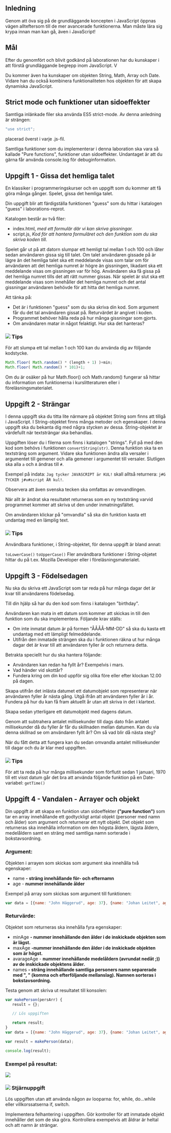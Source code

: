 ## Inledning
Genom att öva sig på de grundläggande koncepten i JavaScript öppnas vägen allteftersom till de mer avancerade funktionerna. Man måste lära sig krypa innan man kan gå, även i JavaScript!

## Mål
Efter du genomfört och blivit godkänd på laborationen har du kunskaper i att förstå grundläggande begrepp inom JavaScript. V


Du kommer även ha kunskaper om objekten String, Math, Array och Date. Vidare han du också kombinera funktionaliteten hos objekten för att skapa dynamiska JavaScript.


## Strict mode och funktioner utan sidoeffekter
Samtliga inlänkade filer ska använda ES5 strict-mode. Av denna anledning är strängen:

```js
"use strict";
```

placerad överst i varje .js-fil.

Samtliga funktioner som du implementerar i denna laboration ska vara så kallade "Pure functions", funktioner utan sidoeffekter. Undantaget är att du gärna får använda console.log för debuginformation.

## Uppgift 1 - Gissa det hemliga talet
En klassiker i programmeringskurser och en uppgift som du kommer att få göra många gånger. Spelet, gissa det hemliga talet. 

Din uppgift blir att färdigställa funktionen "guess" som du hittar i katalogen "guess" i laborations-reprot.

Katalogen består av två filer:

* index.html, _med ett formulär där vi kan skriva gissningar._
* script.js, _Kod för att hantera formuläret och den funktion som du ska skriva koden till._

Spelet går ut på att datorn slumpar ett hemligt tal mellan 1 och 100 och låter sedan användaren gissa sig till talet. Om talet användaren gissade på är lägre än det hemliga talet ska ett meddelande visas som talar om för användaren att det hemliga numret är högre än gissningen, likadant ska ett meddelande visas om gissningen var för hög. Användaren ska få gissa på det hemliga numret tills det att rätt nummer gissas. När spelet är slut ska ett meddelande visas som innehåller det hemliga numret och det antal gissningar användaren behövde för att hitta det hemliga numret.

Att tänka på:

* Det är i funktionen "guess" som du ska skriva din kod. Som argument får du det tal användaren gissat på. Returvärdet är angivet i koden.
* Programmet behöver hålla reda på hur många gissningar som gjorts.
* Om användaren matar in något felaktigt. Hur ska det hanteras?

### ![][info] Tips
För att slumpa ett tal mellan 1 och 100 kan du använda dig av följande kodstycke.

```js
Math.floor( Math.random() * (length + 1) )+min;
Math.floor( Math.random() * 101)+1;
```

Om du är osäker på hur Math.floor() och Math.random() fungerar så hittar du information om funktionerna i kurslitteraturen eller i föreläsningsmaterialet.

## Uppgift 2 - Strängar
I denna uppgift ska du titta lite närmare på objektet String som finns att tillgå i JavaScript. I String-objektet finns många metoder och egenskaper. I denna uppgift ska du bekanta dig med några stycken av dessa. String-objektet är värdefullt när textsträngar ska behandlas.

Uppgiften löser du i filerna som finns i katalogen "strings".
Fyll på med den kod som behövs i funktionen `convertString(str)`. Denna funktion ska ta en textsträng som argument. Vidare ska funktionen ändra alla versaler i argumentet till gemener och alla gemener i argumentet till versaler. Slutligen ska alla `a` och `A` ändras till `#`.

Exempel på indata: `Jag tycker JAVASCRIPT är KUL!` skall alltså returnera: `j#G TYCKER j#v#script ÄR kul!`.

Observera att även svenska tecken ska omfattas av omvandlingen.

När allt är ändrat ska resultatet returneras som en ny textsträng varvid programmet kommer att skriva ut den under inmatningsfältet.

Om användaren klickar på "omvandla" så ska din funktion kasta ett undantag med en lämplig text.

### ![][info] Tips
Användbara funktioner, i String-objektet, för denna uppgift är bland annat:

`toLowerCase()` `toUpperCase()` Fler användbara funktioner i String-objetet hittar du på t.ex. Mozilla Developer eller i föreläsningsmaterialet.

## Uppgift 3 - Födelsedagen
Nu ska du skriva ett JavaScript som tar reda på hur många dagar det är kvar till användarens födelsedag.

Till din hjälp så har du den kod som finns i katalogen "birthday".

Användaren kan mata in ett datum som kommer att skickas in till den funktion som du ska implementera. Följande krav ställs:

* Om inte inmatat datum är på formen "ÅÅÅÅ-MM-DD" så ska du kasta ett undantag med ett lämpligt felmeddelande.
* Utifrån den inmatade strängen ska du i funktionen räkna ut hur många dagar det är kvar till att användaren fyller år och returnera detta.

Betrakta speciellt hur du ska hantera följande:

* Användaren kan redan ha fyllt år? Exempelvis i mars. 
* Vad händer vid skottår?
* Fundera kring om din kod uppför sig olika före eller efter klockan 12.00 på dagen.

Skapa utifrån det inlästa datumet ett datumobjekt som representerar när användaren fyller år nästa gång. Utgå ifrån att användaren fyller år i år. Fundera på hur du kan få fram aktuellt år utan att skriva in det i klartext.

Skapa sedan ytterligare ett datumobjekt med dagens datum.

Genom att subtrahera antalet millisekunder till dags dato från antalet millisekunder då du fyller år får du skillnaden mellan datumen. Kan du via denna skillnad se om användaren fyllt år? Om så vad blir då nästa steg?

När du fått detta att fungera kan du sedan omvandla antalet millisekunder till dagar och du är klar med uppgiften.

### ![][info] Tips
För att ta reda på hur många millisekunder som förflutit sedan 1 januari, 1970 till ett visst datum går det bra att använda följande funktion på en Date-variabel:
`getTime()`


## Uppgift 4 - Vandalen - Arrayer och objekt
Din uppgift är att skapa en funktion utan sidoeffekter **("pure function")** som tar en array innehållande ett godtyckligt antal objekt (personer med namn och ålder) som argument och returnerar ett nytt objekt. Det objekt som returneras ska innehålla information om den högsta åldern, lägsta åldern, medelåldern samt en sträng med samtliga namn sorterade i bokstavsordning.

### Argument:
Objekten i arrayen som skickas som argument ska innehålla två egenskaper:

* name **- sträng innehållande för- och efternamn**
* age - **nummer innehållande ålder**

Exempel på array som skickas som argument till funktionen:

```js
var data = [{name: "John Häggerud", age: 37}, {name: "Johan Leitet", age: 36}, {name: "Mats Loock", age: 46}];
```


### Returvärde:
Objektet som returneras ska innehålla fyra egenskaper:	

* minAge **- nummer innehållande den ålder i de inskickade objekten som är lägst.**
* maxAge **-nummer innehållande den ålder i de inskickade objekten som är högst.**
* avarageAge - **nummer innehållande medelåldern (avrundat nedåt ;)) av de inskickade objektens ålder.**
* names  **- sträng innehållande samtliga personers namn separerade med ", " (komma och efterföljande mellanslag). Namnen sorteras i bokstavsordning.**

Testa genom att skriva ut resultatet till konsolen:

```js
var makePerson(persArr) {
   result = {};

   // Lös uppgiften

   return result;
}
var data = [{name: "John Häggerud", age: 37}, {name: "Johan Leitet", age: 36}, {name: "Mats Loock", age: 46}];

var result = makePerson(data);

console.log(result);
```

### Exempel på resultat:
![][vandalen1]

### ![][star] Stjärnuppgift
Lös uppgiften utan att använda någon av looparna: for, while, do...while eller villkorssatserna if, switch.

Implementera felhantering i uppgiften. Gör kontroller för att inmatade objekt innehåller det som de ska göra. Kontrollera exempelvis att åldrar är heltal och att namn är strängar.

[star]:https://coursepress.lnu.se/program/webbprogrammerare/wp-content/plugins/coursepress/icons/16/star_yellow.png

[info]:https://coursepress.lnu.se/program/webbprogrammerare/wp-content/plugins/coursepress/icons/16/information.png

[vandalen1]:https://github.com/Leitet/Kursmaterial-JavaScript/blob/master/lab/pics/vandalen1.png